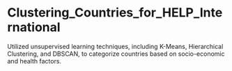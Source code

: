 # Clustering_Countries_for_HELP_International
Utilized unsupervised learning techniques, including K-Means, Hierarchical Clustering, and DBSCAN, to categorize countries based on socio-economic and health factors. 
